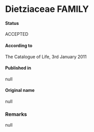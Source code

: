Dietziaceae FAMILY
=======

#### Status
ACCEPTED

#### According to
The Catalogue of Life, 3rd January 2011

#### Published in
null

#### Original name
null

### Remarks
null